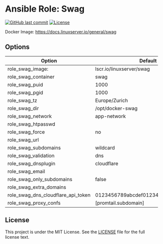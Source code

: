 # Ansible Role: Swag

[![GitHub last commit](https://img.shields.io/github/last-commit/ursinn-ansible/role-swag?logo=github&style=for-the-badge)](https://github.com/ursinn-ansible/role-swag/commits)
[![License](https://img.shields.io/github/license/ursinn-ansible/role-swag?style=for-the-badge)](https://github.com/ursinn-ansible/role-swag/blob/main/LICENSE)

Docker Image: https://docs.linuxserver.io/general/swag

## Options

| Option | Default Value |
| ---- | ---- |
| role_swag_image: | lscr.io/linuxserver/swag |
| role_swag_container | swag |
| role_swag_puid | 1000 |
| role_swag_pgid | 1000 |
| role_swag_tz | Europe/Zurich |
| role_swag_dir | /opt/docker-swag |
| role_swag_network | app-network |
| role_swag_htpasswd | |
| role_swag_force | no |
| role_swag_url | |
| role_swag_subdomains | wildcard |
| role_swag_validation | dns |
| role_swag_dnsplugin | cloudflare |
| role_swag_email | |
| role_swag_only_subdomains | false |
| role_swag_extra_domains | |
| role_swag_dns_cloudflare_api_token | 0123456789abcdef0123456789abcdef01234567 |
| role_swag_proxy_confs | [promtail.subdomain] |

## License

This project is under the MIT License. See the [LICENSE](https://github.com/ursinn-ansible/role-swag/blob/main/LICENSE) file for the full license text.
